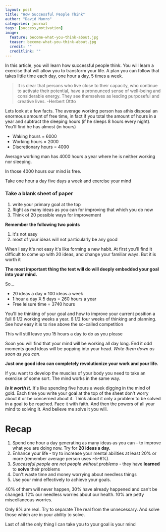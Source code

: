 ```yaml
---
layout: post
title: "How Successful People Think"
author: "David Munro"
categories: journal
tags: [success,motivation]
image:
  feature: become-what-you-think-about.jpg
  teaser: become-what-you-think-about.jpg
  credit: ""
  creditlink: ""
---
```


In this article, you will learn how successful people think. You will learn a exercise that will allow you to transform your life. A plan you can follow that takes little time each day, one hour a day, 5 times a week.

> It is clear that persons who live close to their capacity, who continue to activate their potential, have a pronounced sense of well-being  and considerable energy. They see themselves as lesding purposeful and creative lives.
> -Herbert Ottto

Lets look at a few facts. The average working person has athis disposal an enormous amount of free time, in fact if you total the amount of hours in a year and subtract the sleeping hours (if he sleeps 8 hours every night). You'll find he has almost (in hours)

* Waking hours = 6000
* Working hours = 2000
* Discretionary hours = 4000

Average working man has 4000 hours a year where he is neither working nor sleeping.

In those 4000 hours our mind is free.

Take one hour a day five days a week and exercise your mind

### Take a blank sheet of paper
1. write your primary goal at the top
2. Right as many ideas as you can for improving that which you do now
3. Think of 20 possible ways for improvement


**Remember the following two points**
1. it's not easy
2. most of your ideas will not particularly be any good

When I say it's not easy it's like forming a new habit. At first you'll find it difficult to come up with 20 ideas, and change your  familiar ways. But it is worth it

**The most important thing the test will do will deeply embedded your goal into your mind.**

So...
* 20 ideas a day = 100 ideas a week
* 1 hour a day X 5 days = 260 hours a year
* Free leisure time = 3740 hours

You'll be thinking of your goal and how to improve your current position a full 6 1/2 working weeks a year. 6 1/2 four weeks of thinking and planning. See how easy it is to rise above the so-called competition

This will still leave you 15 hours a day to do as you please

Soon you will find that your mind will be working all day long. End it odd moments good ideas will be popping into your head. *Write them down as soon as you can*.

**Just one good idea can completely revolutionize your work and your life.**

If you want to develop the muscles of your body you need to take an exercise of some sort. The mind works in the same way.

***Is it worth it.*** It's like spending five hours a week digging in the mind of gold. Each time you write your goal at the top of the sheet don't worry about it or be concerned about it. Think about it only a problem to be solved in a goal to be reached. Face it with faith. And then the powers of all your mind to solving it. And believe me solve it you will.

# Recap
1. Spend one hour a day generating as many ideas as you can - to improve what you are doing now. Try for **20 ideas a day.**
2. Enhance your life - try to increase your mental abilities at least 20% or more (remember average person uses ~5-6%).
3. *Successful people are not people without problems* - they have **learned** to **solve** their problems
4. Don't waste time and money worrying about needless things
5. Use your mind effectively to achieve your goals.

40% of them will never happen, 30% have already happened and can't be changed. 12% our needless worries about our health. 10% are petty miscellaneous worries.

Only 8% are real. Try to separate The real from the unnecessary. And solve those which are in your ability to solve.

Last of all the only thing I can take you to your goal is your mind